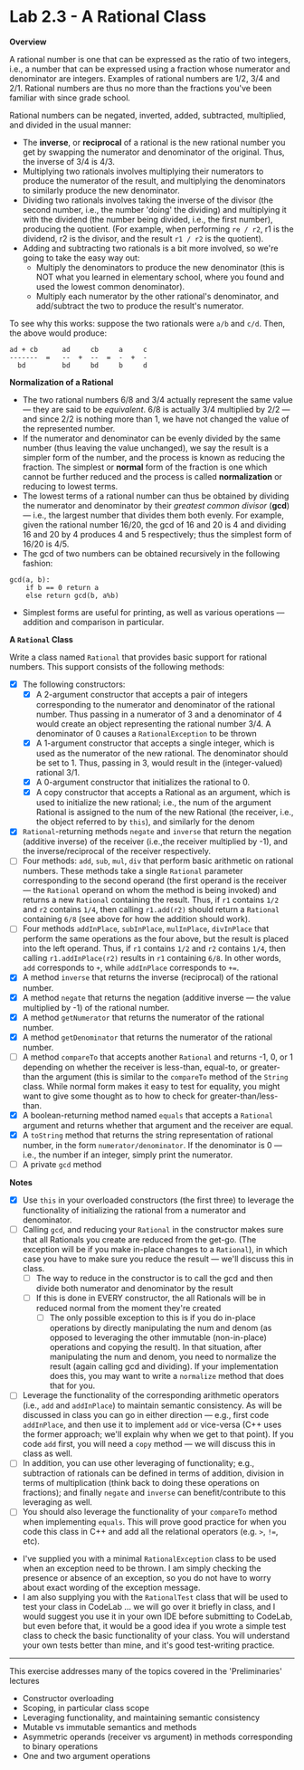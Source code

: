 # Lab 2.3 - A Rational Class

**Overview**

A rational number is one that can be expressed as the ratio of two integers, i.e., a number that can be expressed using a fraction whose numerator and denominator are integers. Examples of rational numbers are 1/2, 3/4 and 2/1. Rational numbers are thus no more than the fractions you've been familiar with since grade school.

Rational numbers can be negated, inverted, added, subtracted, multiplied, and divided in the usual manner:
- The **inverse**, or **reciprocal** of a rational is the new rational number you get by swapping the numerator and denominator of the original. Thus, the inverse of 3/4 is 4/3.
- Multiplying two rationals involves multiplying their numerators to produce the numerator of the result, and multiplying the denominators to similarly produce the new denominator.
- Dividing two rationals involves taking the inverse of the divisor (the second number, i.e., the number 'doing' the dividing) and multiplying it with the dividend (the number being divided, i.e., the first number), producing the quotient. (For example, when performing `re / r2`, r1 is the dividend, r2 is the divisor, and the result `r1 / r2` is the quotient).
- Adding and subtracting two rationals is a bit more involved, so we're going to take the easy way out:
    - Multiply the denominators to produce the new denominator (this is NOT what you learned in elementary school, where you found and used the lowest common denominator).
    - Multiply each numerator by the other rational's denominator, and add/subtract the two to produce the result's numerator.

To see why this works: suppose the two rationals were `a/b` and `c/d`. Then, the above would produce:

```
ad + cb      ad     cb     a     c
-------  =   --  +  --  =  -  +  -
  bd         bd     bd     b     d
```

**Normalization of a Rational**

- The two rational numbers 6/8 and 3/4 actually represent the same value — they are said to be *equivalent*. 6/8 is actually 3/4 multiplied by 2/2 — and since 2/2 is nothing more than 1, we have not changed the value of the represented number.
- If the numerator and denominator can be evenly divided by the same number (thus leaving the value unchanged), we say the result is a simpler form of the number, and the process is known as reducing the fraction. The simplest or **normal** form of the fraction is one which cannot be further reduced and the process is called **normalization** or reducing to lowest terms.
- The lowest terms of a rational number can thus be obtained by dividing the numerator and denominator by their *greatest common divisor* (**gcd**) — i.e., the largest number that divides them both evenly. For example, given the rational number 16/20, the gcd of 16 and 20 is 4 and dividing 16 and 20 by 4 produces 4 and 5 respectively; thus the simplest form of 16/20 is 4/5.
- The gcd of two numbers can be obtained recursively in the following fashion:

```
gcd(a, b):
    if b == 0 return a
    else return gcd(b, a%b)
```

- Simplest forms are useful for printing, as well as various operations — addition and comparison in particular.

**A `Rational` Class**

Write a class named `Rational` that provides basic support for rational numbers. This support consists of the following methods:
- [X] The following constructors:
    - [X] A 2-argument constructor that accepts a pair of integers corresponding to the numerator and denominator of the rational number. Thus passing in a numerator of 3 and a denominator of 4 would create an object representing the rational number 3/4. A denominator of 0 causes a `RationalException` to be thrown
    - [X] A 1-argument constructor that accepts a single integer, which is used as the numerator of the new rational. The denominator should be set to 1. Thus, passing in 3, would result in the (integer-valued) rational 3/1.
    - [X] A 0-argument constructor that initializes the rational to 0.
    - [X] A copy constructor that accepts a Rational as an argument, which is used to initialize the new rational; i.e., the num of the argument Rational is assigned to the num of the new Rational (the receiver, i.e., the object referred to by `this`), and similarly for the denom
- [X] `Rational`-returning methods `negate` and `inverse` that return the negation (additive inverse) of the receiver (i.e.,the receiver multiplied by -1), and the inverse/reciprocal of the receiver respectively.
- [ ] Four methods: `add`, `sub`, `mul`, `div` that perform basic arithmetic on rational numbers. These methods take a single `Rational` parameter corresponding to the second operand (the first operand is the receiver — the `Rational` operand on whom the method is being invoked) and returns a new `Rational` containing the result. Thus, if `r1` contains `1/2` and `r2` contains `1/4`, then calling `r1.add(r2)` should return a `Rational` containing `6/8` (see above for how the addition should work).
- [ ] Four methods `addInPlace`, `subInPlace`, `mulInPlace`, `divInPlace` that perform the same operations as the four above, but the result is placed into the left operand. Thus, if `r1` contains `1/2` and `r2` contains `1/4`, then calling `r1.addInPlace(r2)` results in `r1` containing `6/8`. In other words, `add` corresponds to `+`, while `addInPlace` corresponds to `+=`.
- [X] A method `inverse` that returns the inverse (reciprocal) of the rational number.
- [X] A method `negate` that returns the negation (additive inverse — the value multiplied by -1) of the rational number.
- [X] A method `getNumerator` that returns the numerator of the rational number.
- [X] A method `getDenominator` that returns the numerator of the rational number.
- [ ] A method `compareTo` that accepts another `Rational` and returns -1, 0, or 1 depending on whether the receiver is less-than, equal-to, or greater-than the argument (this is similar to the `compareTo` method of the `String` class. While normal form makes it easy to test for equality, you might want to give some thought as to how to check for greater-than/less-than.
- [X] A boolean-returning method named `equals` that accepts a `Rational` argument and returns whether that argument and the receiver are equal.
- [X] A `toString` method that returns the string representation of rational number, in the form `numerator/denominator`. If the denominator is 0 — i.e., the number if an integer, simply print the numerator.
- [ ] A private `gcd` method

**Notes**

- [X] Use `this` in your overloaded constructors (the first three) to leverage the functionality of initializing the rational from a numerator and denominator.
- [ ] Calling `gcd`, and reducing your `Rational` in the constructor makes sure that all Rationals you create are reduced from the get-go. (The exception will be if you make in-place changes to a `Rational`), in which case you have to make sure you reduce the result — we'll discuss this in class.
    - [ ] The way to reduce in the constructor is to call the gcd and then divide both numerator and denominator by the result
    - [ ] If this is done in EVERY constructor, the all Rationals will be in reduced normal from the moment they're created
        - [ ] The only possible exception to this is if you do in-place operations by directly manipulating the num and denom (as opposed to leveraging the other immutable (non-in-place) operations and copying the result). In that situation, after manipulating the num and denom, you need to normalize the result (again calling gcd and dividing). If your implementation does this, you may want to write a `normalize` method that does that for you.
- [ ] Leverage the functionality of the corresponding arithmetic operators (i.e., `add` and `addInPlace`) to maintain semantic consistency. As will be discussed in class you can go in either direction — e.g., first code `addInPlace`, and then use it to implement `add` or vice-versa (C++ uses the former approach; we'll explain why when we get to that point). If you code `add` first, you will need a `copy` method — we will discuss this in class as well.
- [ ] In addition, you can use other leveraging of functionality; e.g., subtraction of rationals can be defined in terms of addition, division in terms of multiplication (think back to doing these operations on fractions); and finally `negate` and `inverse` can benefit/contribute to this leveraging as well.
- [ ] You should also leverage the functionality of your `compareTo` method when implementing `equals`. This will prove good practice for when you code this class in C++ and add all the relational operators (e.g. `>`, `!=`, etc).
- I've supplied you with a minimal `RationalException` class to be used when an exception need to be thrown. I am simply checking the presence or absence of an exception, so you do not have to worry about exact wording of the exception message.
- I am also supplying you with the `RationalTest` class that will be used to test your class in CodeLab … we will go over it briefly in class, and I would suggest you use it in your own IDE before submitting to CodeLab, but even before that, it would be a good idea if you wrote a simple test class to check the basic functionality of your class. You will understand your own tests better than mine, and it's good test-writing practice.

---

This exercise addresses many of the topics covered in the 'Preliminaries' lectures
- Constructor overloading
- Scoping, in particular class scope
- Leveraging functionality, and maintaining semantic consistency
- Mutable vs immutable semantics and methods
- Asymmetric operands (receiver vs argument) in methods corresponding to binary operations
- One and two argument operations

